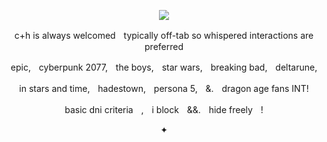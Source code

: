 <p align="center">
  <img src="https://media1.tenor.com/m/17gtJJScsNYAAAAC/epic-the-musical-goodnight-epic-the-musical.gif"/>
</p>

<p align=center> c+h is always welcomedㅤtypically off-tab so whispered interactions are preferred <p align=center>
<p align=center>  epic,ㅤcyberpunk 2077,ㅤthe boys,ㅤstar wars,ㅤbreaking bad,ㅤdeltarune,
<p align=center>  in stars and time,ㅤhadestown,ㅤpersona 5,ㅤ&.ㅤdragon age fans INT!  <p align=center>
<p align=center>  basic dni criteriaㅤ,ㅤi blockㅤ&&.ㅤhide freelyㅤ!<p align=center> 
✦
